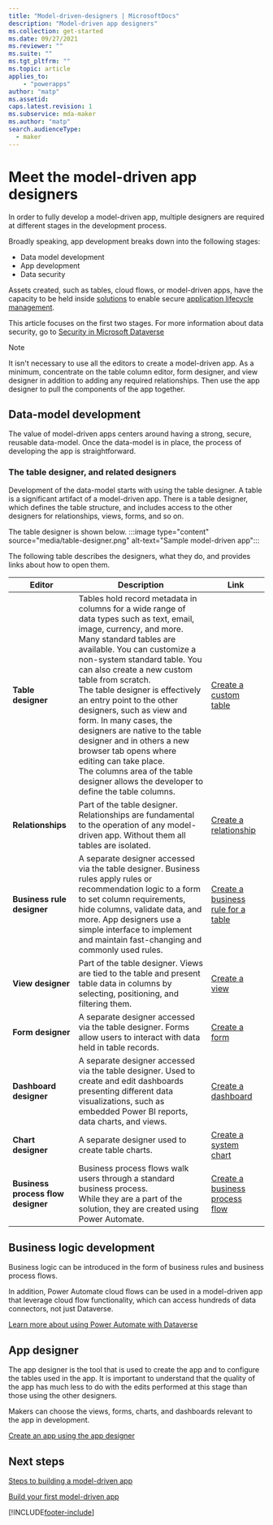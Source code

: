 ```yaml
---
title: "Model-driven-designers | MicrosoftDocs"
description: "Model-driven app designers"
ms.collection: get-started
ms.date: 09/27/2021
ms.reviewer: ""
ms.suite: ""
ms.tgt_pltfrm: ""
ms.topic: article
applies_to: 
    - "powerapps"
author: "matp"
ms.assetid: 
caps.latest.revision: 1
ms.subservice: mda-maker
ms.author: "matp"
search.audienceType: 
  - maker
---
```

# Meet the model-driven app designers

In order to fully develop a model-driven app, multiple designers are required at different stages in the development process.

Broadly speaking, app development breaks down into the following stages:

- Data model development
- App development
- Data security

Assets created, such as tables, cloud flows, or model-driven apps, have the capacity to be held inside [solutions](model-driven-app-glossary.md#solution) to enable secure [application lifecycle management](model-driven-app-glossary.md#application-lifecycle-management).

This article focuses on the first two stages. For more information about data security, go to [Security in Microsoft Dataverse](/power-platform/admin/wp-security)

>[!NOTE]
> It isn't necessary to use all the editors to create a model-driven app.  As a minimum, concentrate on the table column editor, form designer, and view designer in addition to adding any required relationships. Then use the app designer to pull the components of the app together.

## Data-model development

The value of model-driven apps centers around having a strong, secure, reusable data-model. Once the data-model is in place, the process of developing the app is straightforward.

### The table designer, and related designers

Development of the data-model starts with using the table designer.  A table is a significant artifact of a model-driven app. There is a table designer, which defines the table structure, and includes access to the other designers for relationships, views, forms, and so on.

The table designer is shown below.
:::image type="content" source="media/table-designer.png" alt-text="Sample model-driven app":::

The following table describes the designers, what they do, and provides links about how to open them.

|Editor|Description|Link|
|--------------|---------------|---------------|
|**Table designer**|Tables hold record metadata in columns for a wide range of data types such as text, email, image, currency, and more. Many standard tables are available. You can customize a non-system standard table. You can also create a new custom table from scratch.<br>The table designer is effectively an entry point to the other designers, such as view and form.  In many cases, the designers are native to the table designer and in others a new browser tab opens where editing can take place.<br>The columns area of the table designer allows the developer to define the table columns.|[Create a custom table](../../maker/data-platform/data-platform-create-entity.md)
|**Relationships**|Part of the table designer. Relationships are fundamental to the operation of any model-driven app.  Without them all tables are isolated.  |[Create a relationship](../../maker/data-platform/data-platform-entity-lookup.md)
|**Business rule designer**| A separate designer accessed via the table designer. Business rules apply rules or recommendation logic to a form to set column requirements, hide columns, validate data, and more. App designers use a simple interface to implement and maintain fast-changing and commonly used rules.|[Create a business rule for a table](../../maker/data-platform/data-platform-create-business-rule.md)
|**View designer**|Part of the table designer. Views are tied to the table and present table data in columns by selecting, positioning, and filtering them.|[Create a view](create-edit-views-app-designer.md)  
|**Form designer**|A separate designer accessed via the table designer. Forms allow users to interact with data held in table records.|[Create a form](create-and-edit-forms.md)
|**Dashboard designer**|A separate designer accessed via the table designer. Used to create and edit dashboards presenting different data visualizations, such as embedded Power BI reports, data charts, and views.|[Create a dashboard](create-edit-dashboards.md)
|**Chart designer**|A separate designer used to create table charts.|[Create a system chart](create-edit-system-chart.md)
|**Business process flow designer**|Business process flows walk users through a standard business process. <br>While they are a part of the solution, they are created using Power Automate.|[Create a business process flow](/power-automate/create-business-process-flow)

## Business logic development

Business logic can be introduced in the form of business rules and business process flows.

In addition, Power Automate cloud flows can be used in a model-driven app that leverage cloud flow functionality, which can access hundreds of data connectors, not just Dataverse.

[Learn more about using Power Automate with Dataverse ](/power-automate/dataverse/overview)

## App designer

The app designer is the tool that is used to create the app and to configure the tables used in the app. It is important to understand that the quality of the app has much less to do with the edits performed at this stage than those using the other designers.

Makers can choose the views, forms, charts, and dashboards relevant to the app in development.

[Create an app using the app designer](create-model-driven-app.md)

<!-- :::image type="content" source="media/app-designer-form-component-properties.png" alt-text="App designer":::

When you create a model driven app for the first time a developer will need to create a **Sitemap** using the relevant designer.


## Sitemap designer

The site map designer allows a developer to choose the tables used in the app and arrange them into Areas (1), Groups (2) and Subareas (3).  These are then further configured using the app designer.

   :::image type="content" source="media/site-map-designer-demo.png" alt-text="Site map designer":::

[Learn about configuring a site map](create-site-map-app.md)  -->

## Next steps

[Steps to building a model-driven app](app-building-steps.md)

[Build your first model-driven app](build-first-model-driven-app.md)

[!INCLUDE[footer-include](../../includes/footer-banner.md)]
